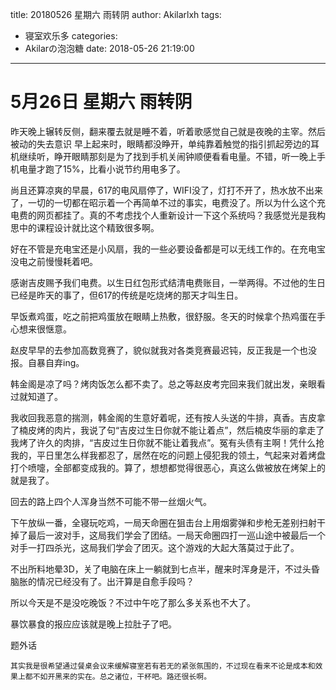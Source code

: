 title: 20180526 星期六 雨转阴
author: Akilarlxh
tags:
  - 寝室欢乐多
categories:
  - Akilarの泡泡糖
date: 2018-05-26 21:19:00
---
# 5月26日 星期六 雨转阴

昨天晚上辗转反侧，翻来覆去就是睡不着，听着歌感觉自己就是夜晚的主宰。然后被动的失去意识 早上起来时，眼睛都没睁开，单纯靠着触觉的指引抓起旁边的耳机继续听，睁开眼睛那刻是为了找到手机关闹钟顺便看看电量。不错，听一晚上手机电量才跑了15%，比看小说节约用电多了。

尚且还算凉爽的早晨，617的电风扇停了，WIFI没了，灯打不开了，热水放不出来了，一切的一切都在昭示着一个再简单不过的事实，电费没了。所以为什么这个充电费的网页都挂了。真的不考虑找个人重新设计一下这个系统吗？我感觉光是我构思中的课程设计就比这个精致很多啊。

好在不管是充电宝还是小风扇，我的一些必要设备都是可以无线工作的。在充电宝没电之前慢慢耗着吧。

感谢吉皮赐予我们电费。以生日红包形式结清电费账目，一举两得。不过他的生日已经是昨天的事了，但617的传统是吃烧烤的那天才叫生日。

早饭煮鸡蛋，吃之前把鸡蛋放在眼睛上热敷，很舒服。冬天的时候拿个热鸡蛋在手心想来很惬意。

赵皮早早的去参加高数竞赛了，貌似就我对各类竞赛最迟钝，反正我是一个也没报。自暴自弃ing。

韩金阁是凉了吗？烤肉饭怎么都不卖了。总之等赵皮考完回来我们就出发，亲眼看过就知道了。

我收回我恶意的揣测，韩金阁的生意好着呢，还有按人头送的牛排，真香。吉皮拿了楠皮烤的肉片，我说了句“吉皮过生日你就不能让着点”，然后楠皮华丽的拿走了我烤了许久的肉排，“吉皮过生日你就不能让着我点”。冤有头债有主啊！凭什么抢我的，平日里怎么样我都忍了，居然在吃的问题上侵犯我的领土，气起来对着烤盘打个喷嚏，全部都变成我的。算了，想想都觉得很恶心，真这么做被放在烤架上的就是我了。

回去的路上四个人浑身当然不可能不带一丝烟火气。

下午放纵一番，全寝玩吃鸡，一局天命圈在狙击台上用烟雾弹和步枪无差别扫射干掉了最后一波对手，这局我们学会了团结。一局天命圈四打一巡山途中被最后一个对手一打四杀光，这局我们学会了团灭。这个游戏的大起大落莫过于此了。

不出所料地晕3D，关了电脑在床上一躺就到七点半，醒来时浑身是汗，不过头昏脑胀的情况已经没有了。出汗算是自愈手段吗？

所以今天是不是没吃晚饭？不过中午吃了那么多关系也不大了。

暴饮暴食的报应应该就是晚上拉肚子了吧。

题外话
```
其实我是很希望通过餐桌会议来缓解寝室若有若无的紧张氛围的，不过现在看来不论是成本和效果上都不如开黑来的实在。总之诸位，干杯吧。路还很长啊。
```
